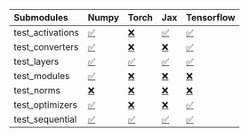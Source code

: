 | Submodules       | Numpy                                                                                                                           | Torch                                                                                                                           | Jax                                                                                                                             | Tensorflow                                                                                                                      |
|:-----------------|:--------------------------------------------------------------------------------------------------------------------------------|:--------------------------------------------------------------------------------------------------------------------------------|:--------------------------------------------------------------------------------------------------------------------------------|:--------------------------------------------------------------------------------------------------------------------------------|
| test_activations | <a href="https://github.com/unifyai/ivy/runs/8208852116?check_suite_focus=true" rel="noopener noreferrer" target="_blank">✅</a> | <a href="https://github.com/unifyai/ivy/runs/8208853561?check_suite_focus=true" rel="noopener noreferrer" target="_blank">❌</a> | <a href="https://github.com/unifyai/ivy/runs/8208854849?check_suite_focus=true" rel="noopener noreferrer" target="_blank">✅</a> | <a href="https://github.com/unifyai/ivy/runs/8208856423?check_suite_focus=true" rel="noopener noreferrer" target="_blank">✅</a> |
| test_converters  | <a href="https://github.com/unifyai/ivy/runs/8208852301?check_suite_focus=true" rel="noopener noreferrer" target="_blank">✅</a> | <a href="https://github.com/unifyai/ivy/runs/8208853747?check_suite_focus=true" rel="noopener noreferrer" target="_blank">❌</a> | <a href="https://github.com/unifyai/ivy/runs/8208855017?check_suite_focus=true" rel="noopener noreferrer" target="_blank">❌</a> | <a href="https://github.com/unifyai/ivy/runs/8208856677?check_suite_focus=true" rel="noopener noreferrer" target="_blank">✅</a> |
| test_layers      | <a href="https://github.com/unifyai/ivy/runs/8208852486?check_suite_focus=true" rel="noopener noreferrer" target="_blank">✅</a> | <a href="https://github.com/unifyai/ivy/runs/8208853929?check_suite_focus=true" rel="noopener noreferrer" target="_blank">✅</a> | <a href="https://github.com/unifyai/ivy/runs/8208855200?check_suite_focus=true" rel="noopener noreferrer" target="_blank">✅</a> | <a href="https://github.com/unifyai/ivy/runs/8208856856?check_suite_focus=true" rel="noopener noreferrer" target="_blank">✅</a> |
| test_modules     | <a href="https://github.com/unifyai/ivy/runs/8208852670?check_suite_focus=true" rel="noopener noreferrer" target="_blank">✅</a> | <a href="https://github.com/unifyai/ivy/runs/8208854105?check_suite_focus=true" rel="noopener noreferrer" target="_blank">❌</a> | <a href="https://github.com/unifyai/ivy/runs/8208855533?check_suite_focus=true" rel="noopener noreferrer" target="_blank">❌</a> | <a href="https://github.com/unifyai/ivy/runs/8208857058?check_suite_focus=true" rel="noopener noreferrer" target="_blank">❌</a> |
| test_norms       | <a href="https://github.com/unifyai/ivy/runs/8208852861?check_suite_focus=true" rel="noopener noreferrer" target="_blank">❌</a> | <a href="https://github.com/unifyai/ivy/runs/8208854328?check_suite_focus=true" rel="noopener noreferrer" target="_blank">❌</a> | <a href="https://github.com/unifyai/ivy/runs/8208855758?check_suite_focus=true" rel="noopener noreferrer" target="_blank">❌</a> | <a href="https://github.com/unifyai/ivy/runs/8208857363?check_suite_focus=true" rel="noopener noreferrer" target="_blank">❌</a> |
| test_optimizers  | <a href="https://github.com/unifyai/ivy/runs/8208853110?check_suite_focus=true" rel="noopener noreferrer" target="_blank">✅</a> | <a href="https://github.com/unifyai/ivy/runs/8208854494?check_suite_focus=true" rel="noopener noreferrer" target="_blank">❌</a> | <a href="https://github.com/unifyai/ivy/runs/8208856010?check_suite_focus=true" rel="noopener noreferrer" target="_blank">❌</a> | <a href="https://github.com/unifyai/ivy/runs/8208857700?check_suite_focus=true" rel="noopener noreferrer" target="_blank">✅</a> |
| test_sequential  | <a href="https://github.com/unifyai/ivy/runs/8208853369?check_suite_focus=true" rel="noopener noreferrer" target="_blank">✅</a> | <a href="https://github.com/unifyai/ivy/runs/8208854675?check_suite_focus=true" rel="noopener noreferrer" target="_blank">✅</a> | <a href="https://github.com/unifyai/ivy/runs/8208856248?check_suite_focus=true" rel="noopener noreferrer" target="_blank">✅</a> | <a href="https://github.com/unifyai/ivy/runs/8208857895?check_suite_focus=true" rel="noopener noreferrer" target="_blank">✅</a> |